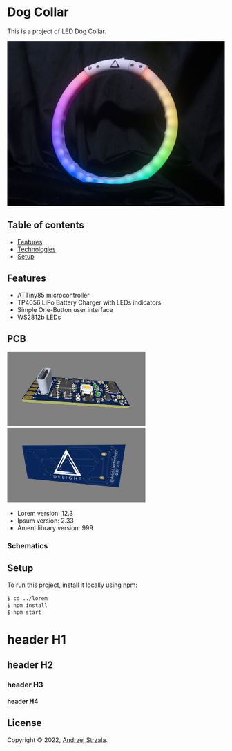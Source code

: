 # Dog Collar
This is a project of LED Dog Collar.

<img src="./images/main.jpg" width="650">

## Table of contents
* [Features](#Features)
* [Technologies](#technologies)
* [Setup](#setup)

## Features
- ATTiny85 microcontroller
- TP4056 LiPo Battery Charger with LEDs indicators
- Simple One-Button user interface
- WS2812b LEDs
	
## PCB
<p float="left">
  <img src="./images/pcb1.png" width="320" />
  <img src="./images/pcb2.png" width="320" /> 
</p>

* Lorem version: 12.3
* Ipsum version: 2.33
* Ament library version: 999

### Schematics

## Setup
To run this project, install it locally using npm:

```
$ cd ../lorem
$ npm install
$ npm start
```

# header H1
## header H2
### header H3
#### header H4

## License

Copyright © 2022, [Andrzej Strzala](https://www.linkedin.com/in/andrzejstrzala/).


